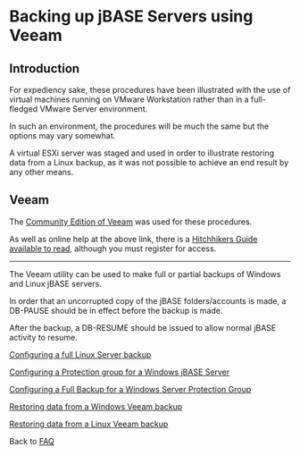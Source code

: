 # Backing up jBASE Servers using Veeam

<PageHeader />

## Introduction

For expediency sake, these procedures have been illustrated with the use of virtual machines running on VMware Workstation rather than in a full-fledged VMware Server environment.

In such an environment, the procedures will be much the same but the options may vary somewhat.

A virtual ESXi server was staged and used in order to illustrate restoring data from a Linux backup, as it was not possible to achieve an end result by any other means.

## Veeam

The [Community Edition of Veeam](https://www.veeam.com/virtual-machine-backup-solution-free.html) was used for these procedures.

As well as online help at the above link, there is a [Hitchhikers Guide available to read](https://www.veeam.com/wp-guide-backup-replication-community-edition.html), although you must register for access.

* * *

The Veeam utility can be used to make full or partial backups of Windows and Linux jBASE servers.

In order that an uncorrupted copy of the jBASE folders/accounts is made, a DB-PAUSE should be in effect before the backup is made.

After the backup, a DB-RESUME should be issued to allow normal jBASE activity to resume.

[Configuring a full Linux Server backup](./linux-full-backup/README.md)  

[Configuring a Protection group for a Windows jBASE Server](./windows-protection-group/README.md)

[Configuring a Full Backup for a Windows Server Protection Group](./windows-full-backup/README.md)

[Restoring data from a Windows Veeam backup](./windows-restore/README.md)

[Restoring data from a Linux Veeam backup](./linux-restore/README.md)

Back to [FAQ](./../README.md)
